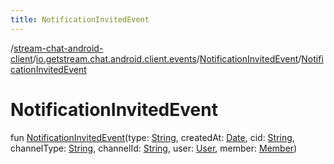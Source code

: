 ```yaml
---
title: NotificationInvitedEvent
---
```

/[stream-chat-android-client](../../index.md)/[io.getstream.chat.android.client.events](../index.md)/[NotificationInvitedEvent](index.md)/[NotificationInvitedEvent](NotificationInvitedEvent.md)  
  
  
  
# NotificationInvitedEvent  
fun [NotificationInvitedEvent](NotificationInvitedEvent.md)(type: [String](https://kotlinlang.org/api/latest/jvm/stdlib/kotlin/-string/index.html), createdAt: [Date](https://developer.android.com/reference/kotlin/java/util/Date.html), cid: [String](https://kotlinlang.org/api/latest/jvm/stdlib/kotlin/-string/index.html), channelType: [String](https://kotlinlang.org/api/latest/jvm/stdlib/kotlin/-string/index.html), channelId: [String](https://kotlinlang.org/api/latest/jvm/stdlib/kotlin/-string/index.html), user: [User](../../io.getstream.chat.android.client.models/User/index.md), member: [Member](../../io.getstream.chat.android.client.models/Member/index.md))
